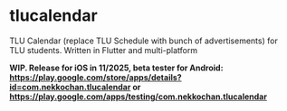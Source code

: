 # tlucalendar

TLU Calendar (replace TLU Schedule with bunch of advertisements) for TLU students. Written in Flutter and multi-platform

**WIP. Release for iOS in 11/2025, beta tester for Android: https://play.google.com/store/apps/details?id=com.nekkochan.tlucalendar or https://play.google.com/apps/testing/com.nekkochan.tlucalendar**
